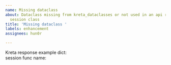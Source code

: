 ```yaml
---
name: Missing dataclass
about: Dataclass missing from kreta_dataclasses or not used in an api request in the
  session class
title: 'Missing dataclass '
labels: enhancement
assignees: hun0r

---
```


Kreta response example dict:  
session func name:
